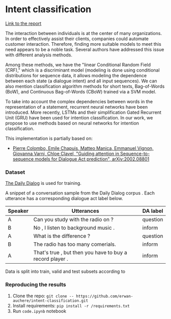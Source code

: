 # Intent classification
[Link to the report](https://www.overleaf.com/8533345687jrjfdvwmhmty)

The interaction between individuals is at the center of many organizations. In order to effectively assist their clients, companies could automate customer interaction. Therefore, finding more suitable models to meet this need appears to be a noble task. Several authors have addressed this issue with different analysis methods. 

Among these methods, we have the "linear Conditional Random Field (CRF)," which is a discriminant model (modeling is done using conditional distributions for sequence data, it allows modeling the dependence between each state (a dialogue intent) and all input sequences). We can also mention classification algorithm methods for short texts, Bag-of-Words (BoW), and  Continuous Bag-of-Words (CBoW) trained via a SVM model.

To take into account the complex dependencies between words in the representation of a statement, recurrent neural networks have been introduced. More recently, LSTMs and their simplification Gated Recurrent Unit (GRU) have been used for intention classification. In our work, we propose to use methods based on neural networks for intention classification.


This implementation is partially based on:
- [Pierre Colombo, Emile Chapuis, Matteo Manica, Emmanuel Vignon, Giovanna Varni, Chloe Clavel, "Guiding attention in Sequence-to-sequence models for Dialogue Act prediction", arXiv:2002.08801](https://arxiv.org/abs/2002.08801)


### Dataset

[The Daily Dialog](https://huggingface.co/datasets/daily_dialog) is used for training.

A snippet of a conversation sample from the Daily Dialog corpus . Each utterance has a corresponding dialogue act label below.

| Speaker |Utterances |DA label
| -------- | -------- |-------- |
| A | Can you study with the radio on ? | question|
| B | No , I listen to background music . | inform|
| A | What is the difference ?  | question|
| B | The radio has too many comerials. | inform|
| A| That's true , but then you have to buy a record player . | inform|



Data is split into train, valid and test subsets according to

### Reproducing the results

1. Clone the repo: `git clone -- https://github.com/erwan-auchere/intent-classification.git`
2. Install requirements: `pip install -r /requirements.txt`
3. Run `code.ipynb` notebook
